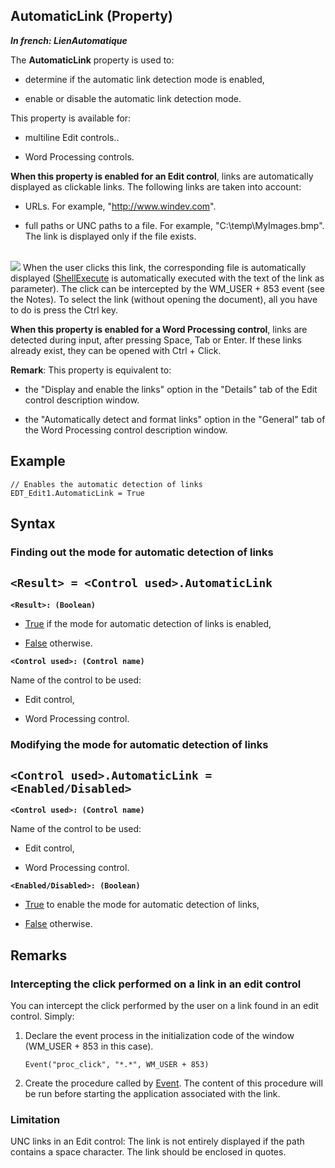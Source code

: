 


## AutomaticLink (Property)

***In french: LienAutomatique***
	



<a name="XUse"></a>
<a name="Use"></a>
<a name="description"></a>
The **AutomaticLink** property is used to: 

- determine if the automatic link detection mode is enabled,

- enable or disable the automatic link detection mode. 




This property is available for: 

- multiline Edit controls.. 

- Word Processing controls.




**When this property is enabled for an Edit control**, links are automatically displayed as clickable links. The following links are taken into account:

- URLs. For example, "http://www.windev.com".

- full paths or UNC paths to a file. For example, "C:\\temp\\MyImages.bmp". The link is displayed only if the file exists.

<br>![](https://doc.pcsoft.fr/en-US/images/image.awp?langid=3&name=LienAutomatique.gif)
When the user clicks this link, the corresponding file is automatically displayed ([ShellExecute](../WDLang1/3035007.md) is automatically executed with the text of the link as parameter). The click can be intercepted by the WM_USER + 853 event (see the Notes).
To select the link (without opening the document), all you have to do is press the Ctrl key.

**When this property is enabled for a Word Processing control**, links are detected during input, after pressing Space, Tab or Enter. If these links already exist, they can be opened with Ctrl + Click.

**Remark**: This property is equivalent to: 

- the "Display and enable the links" option in the "Details" tab of the Edit control description window.

- the "Automatically detect and format links" option in the "General" tab of the Word Processing control description window.



<a name="Example1"></a>
<a name="sample_code"></a>

## Example


```wl
// Enables the automatic detection of links
EDT_Edit1.AutomaticLink = True
```

<a name="XSYNTAX"></a>
<a name="SYNTAX1"></a>

## Syntax

### Finding out the mode for automatic detection of links

`<Result> = <Control used>.AutomaticLink`
---

**`<Result>: (Boolean)`**



- <u><u><u><u>True</u></u></u></u> if the mode for automatic detection of links is enabled, 

- <u><u><u><u>False</u></u></u></u> otherwise.




**`<Control used>: (Control name)`**

Name of the control to be used: 

- Edit control,

- Word Processing control.





<a name="SYNTAX2"></a>

### Modifying the mode for automatic detection of links

`<Control used>.AutomaticLink = <Enabled/Disabled>`
---

**`<Control used>: (Control name)`**

Name of the control to be used: 

- Edit control,

- Word Processing control.




**`<Enabled/Disabled>: (Boolean)`**



- <u><u><u><u>True</u></u></u></u> to enable the mode for automatic detection of links, 

- <u><u><u><u>False</u></u></u></u> otherwise.  






<a name="NOTE0"></a>
<a name="NOTE0_1"></a>

## Remarks


### Intercepting the click performed on a link in an edit control
<a name="intercepting_the_click_performed_link_edit_control_ELTPARAGRAPHE000106"></a>

You can intercept the click performed by the user on a link found in an edit control. Simply:

1. Declare the event process in the initialization code of the window (WM_USER + 853 in this case).
	
	```wl
	Event("proc_click", "*.*", WM_USER + 853)
	```


2. Create the procedure called by [Event](../WDLang1/3015011.md). The content of this procedure will be run before starting the application associated with the link.



<a name="NOTE0_2"></a>


### Limitation
<a name="limitation_ELTPARAGRAPHE000121"></a>

UNC links in an Edit control: The link is not entirely displayed if the path contains a space character. The link should be enclosed in quotes.


